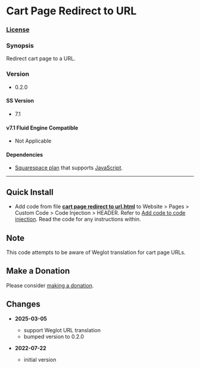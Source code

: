 # Cart Page Redirect to URL

### [License][1]

### Synopsis

Redirect cart page to a URL.

### Version

  * 0.2.0

#### SS Version

  * 7.1

#### v7.1 Fluid Engine Compatible

  * Not Applicable

#### Dependencies

  * [Squarespace plan][2] that supports [JavaScript][3].

---

## Quick Install

* Add code from file **[cart page redirect to url.html][4]** to Website >
  Pages > Custom Code > Code Injection > HEADER. Refer to [Add code to code
  injection][5]. Read the code for any instructions within.
      
## Note

This code attempts to be aware of Weglot translation for cart page URLs.

## Make a Donation

Please consider [making a donation][6].

## Changes

* **2025-03-05**

  * support Weglot URL translation
  * bumped version to 0.2.0
  
* **2022-07-22**

  * initial version

[1]: https://github.com/tomsWebConsulting/twcsl/blob/main/LICENSE.txt#L1
[2]: https://www.squarespace.com/pricing
[3]: https://en.wikipedia.org/wiki/JavaScript
[4]: cart%20page%20redirect%20to%20url.html#L1
[5]: https://support.squarespace.com/hc/en-us/articles/205815908-Using-code-injection#toc-add-code-to-code-injection
[6]: https://github.com/tomsWebConsulting/twcsl#make-a-donation

